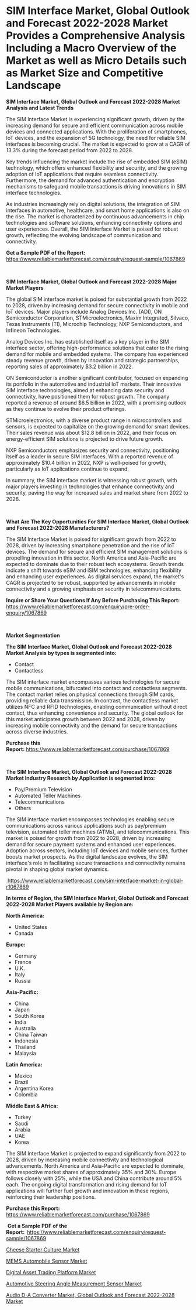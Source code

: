 <p><h1>SIM Interface Market, Global Outlook and Forecast 2022-2028 Market Provides a Comprehensive Analysis Including a Macro Overview of the Market as well as Micro Details such as Market Size and Competitive Landscape</h1></p><p><strong>SIM Interface Market, Global Outlook and Forecast 2022-2028 Market Analysis and Latest Trends</strong></p>
<p><p>The SIM Interface Market is experiencing significant growth, driven by the increasing demand for secure and efficient communication across mobile devices and connected applications. With the proliferation of smartphones, IoT devices, and the expansion of 5G technology, the need for reliable SIM interfaces is becoming crucial. The market is expected to grow at a CAGR of 13.3% during the forecast period from 2022 to 2028.</p><p>Key trends influencing the market include the rise of embedded SIM (eSIM) technology, which offers enhanced flexibility and security, and the growing adoption of IoT applications that require seamless connectivity. Furthermore, the demand for advanced authentication and encryption mechanisms to safeguard mobile transactions is driving innovations in SIM interface technologies. </p><p>As industries increasingly rely on digital solutions, the integration of SIM interfaces in automotive, healthcare, and smart home applications is also on the rise. The market is characterized by continuous advancements in chip technologies and software solutions, enhancing connectivity options and user experiences. Overall, the SIM Interface Market is poised for robust growth, reflecting the evolving landscape of communication and connectivity.</p></p>
<p><strong>Get a Sample PDF of the Report:&nbsp;</strong> <a href="https://www.reliablemarketforecast.com/enquiry/request-sample/1067869">https://www.reliablemarketforecast.com/enquiry/request-sample/1067869</a></p>
<p>&nbsp;</p>
<p><strong>SIM Interface Market, Global Outlook and Forecast 2022-2028 Major Market Players</strong></p>
<p><p>The global SIM interface market is poised for substantial growth from 2022 to 2028, driven by increasing demand for secure connectivity in mobile and IoT devices. Major players include Analog Devices Inc. (ADI), ON Semiconductor Corporation, STMicroelectronics, Maxim Integrated, Silvaco, Texas Instruments (TI), Microchip Technology, NXP Semiconductors, and Infineon Technologies.</p><p>Analog Devices Inc. has established itself as a key player in the SIM interface sector, offering high-performance solutions that cater to the rising demand for mobile and embedded systems. The company has experienced steady revenue growth, driven by innovation and strategic partnerships, reporting sales of approximately $3.2 billion in 2022.</p><p>ON Semiconductor is another significant contributor, focused on expanding its portfolio in the automotive and industrial IoT markets. Their innovative SIM interface technologies, aimed at enhancing data security and connectivity, have positioned them for robust growth. The company reported a revenue of around $6.5 billion in 2022, with a promising outlook as they continue to evolve their product offerings.</p><p>STMicroelectronics, with a diverse product range in microcontrollers and sensors, is expected to capitalize on the growing demand for smart devices. Their sales revenue was about $12.8 billion in 2022, and their focus on energy-efficient SIM solutions is projected to drive future growth.</p><p>NXP Semiconductors emphasizes security and connectivity, positioning itself as a leader in secure SIM interfaces. With a reported revenue of approximately $10.4 billion in 2022, NXP is well-poised for growth, particularly as IoT applications continue to expand.</p><p>In summary, the SIM interface market is witnessing robust growth, with major players investing in technologies that enhance connectivity and security, paving the way for increased sales and market share from 2022 to 2028.</p></p>
<p>&nbsp;</p>
<p><strong>What Are The Key Opportunities For SIM Interface Market, Global Outlook and Forecast 2022-2028 Manufacturers?</strong></p>
<p><p>The SIM Interface Market is poised for significant growth from 2022 to 2028, driven by increasing smartphone penetration and the rise of IoT devices. The demand for secure and efficient SIM management solutions is propelling innovation in this sector. North America and Asia-Pacific are expected to dominate due to their robust tech ecosystems. Growth trends indicate a shift towards eSIM and iSIM technologies, enhancing flexibility and enhancing user experiences. As digital services expand, the market's CAGR is projected to be robust, supported by advancements in mobile connectivity and a growing emphasis on security in telecommunications.</p></p>
<p><strong>Inquire or Share Your Questions If Any Before Purchasing This Report:</strong> <a href="https://www.reliablemarketforecast.com/enquiry/pre-order-enquiry/1067869">https://www.reliablemarketforecast.com/enquiry/pre-order-enquiry/1067869</a></p>
<p>&nbsp;</p>
<p><strong>Market Segmentation</strong></p>
<p><strong>The SIM Interface Market, Global Outlook and Forecast 2022-2028 Market Analysis by types is segmented into:</strong></p>
<p><ul><li>Contact</li><li>Contactless</li></ul></p>
<p><p>The SIM interface market encompasses various technologies for secure mobile communications, bifurcated into contact and contactless segments. The contact market relies on physical connections through SIM cards, providing reliable data transmission. In contrast, the contactless market utilizes NFC and RFID technologies, enabling communication without direct contact, thus enhancing convenience and security. The global outlook for this market anticipates growth between 2022 and 2028, driven by increasing mobile connectivity and the demand for secure transactions across diverse industries.</p></p>
<p><strong>Purchase this Report:&nbsp;</strong><a href="https://www.reliablemarketforecast.com/purchase/1067869">https://www.reliablemarketforecast.com/purchase/1067869</a></p>
<p>&nbsp;</p>
<p><strong>The SIM Interface Market, Global Outlook and Forecast 2022-2028 Market Industry Research by Application is segmented into:</strong></p>
<p><ul><li>Pay/Premium Television</li><li>Automated Teller Machines</li><li>Telecommunications</li><li>Others</li></ul></p>
<p><p>The SIM interface market encompasses technologies enabling secure communications across various applications such as pay/premium television, automated teller machines (ATMs), and telecommunications. This market is poised for growth from 2022 to 2028, driven by increasing demand for secure payment systems and enhanced user experiences. Adoption across sectors, including IoT devices and mobile services, further boosts market prospects. As the digital landscape evolves, the SIM interface's role in facilitating secure transactions and connectivity remains pivotal in shaping global market dynamics.</p></p>
<p><a href="https://www.reliablemarketforecast.com/sim-interface-market-in-global-r1067869">&nbsp;https://www.reliablemarketforecast.com/sim-interface-market-in-global-r1067869</a></p>
<p><strong>In terms of Region, the SIM Interface Market, Global Outlook and Forecast 2022-2028 Market Players available by Region are:</strong></p>
<p>
    <p> <strong> North America: </strong>
        <ul>
            <li>United States</li>
            <li>Canada</li>
        </ul>
        </p> 
    <p> <strong> Europe: </strong>
        <ul>
            <li>Germany</li>
            <li>France</li>
            <li>U.K.</li>
            <li>Italy</li>
            <li>Russia</li>
        </ul>
        </p> 
    <p> <strong> Asia-Pacific: </strong>
        <ul>
            <li>China</li>
            <li>Japan</li>
            <li>South Korea</li>
            <li>India</li>
            <li>Australia</li>
            <li>China Taiwan</li>
            <li>Indonesia</li>
            <li>Thailand</li>
            <li>Malaysia</li>
        </ul>
        </p> 
    <p> <strong> Latin America: </strong>
        <ul>
            <li>Mexico</li>
            <li>Brazil</li>
            <li>Argentina Korea</li>
            <li>Colombia</li>
        </ul>
        </p> 
    <p> <strong> Middle East & Africa: </strong>
        <ul>
            <li>Turkey</li>
            <li>Saudi</li>
            <li>Arabia</li>
            <li>UAE</li>
            <li>Korea</li>
        </ul>
    </p>
    </p>
<p><p>The SIM Interface Market is projected to expand significantly from 2022 to 2028, driven by increasing mobile connectivity and technological advancements. North America and Asia-Pacific are expected to dominate, with respective market shares of approximately 35% and 30%. Europe follows closely with 25%, while the USA and China contribute around 5% each. The ongoing digital transformation and rising demand for IoT applications will further fuel growth and innovation in these regions, reinforcing their leadership positions.</p></p>
<p><strong>Purchase this Report: </strong><a href="https://www.reliablemarketforecast.com/purchase/1067869">https://www.reliablemarketforecast.com/purchase/1067869</a></p>
<p>&nbsp;<strong>Get a Sample PDF of the Report:&nbsp;&nbsp;</strong><a href="https://www.reliablemarketforecast.com/enquiry/request-sample/1067869">https://www.reliablemarketforecast.com/enquiry/request-sample/1067869</a></p>
<p><strong></strong></p>
<p><p><a href="https://www.linkedin.com/pulse/unveiling-market-trends-global-cheese-starter-culture-growth-4l1ef?trackingId=40Yi5IMsStquKI2TPYbzNQ%3D%3D">Cheese Starter Culture Market</a></p><p><a href="https://medium.com/@ruth.macdonald08580/mems-automobile-sensor-market-global-market-insights-and-regional-analysis-2024-2031-1153eb87ebe0">MEMS Automobile Sensor Market</a></p><p><a href="https://www.linkedin.com/pulse/emerging-opportunities-challenges-global-digital-asset-trading-zjrif?trackingId=FylYSPcKTGatMRAqmi7cYA%3D%3D">Digital Asset Trading Platform Market</a></p><p><a href="https://medium.com/@ruth.macdonald08580/the-automotive-steering-angle-measurement-sensor-market-prioritizes-cost-control-and-efficiency-e06a6287e0c7">Automotive Steering Angle Measurement Sensor Market</a></p><p><a href="https://github.com/ChiragRP21/Market-Research-Report-List-6/blob/main/audio-d-a-converter-market-global-outlook-and-forecast-2022-2028-market.md">Audio D-A Converter Market, Global Outlook and Forecast 2022-2028 Market</a></p></p>